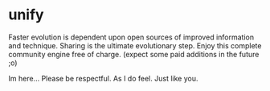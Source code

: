 # unify
Faster evolution is dependent upon open sources of improved information and technique. Sharing is the ultimate evolutionary step. Enjoy this complete community engine free of charge. (expect some paid additions in the future ;o)



Im here... Please be respectful. As I do feel. Just like you.
